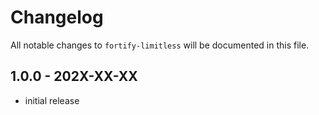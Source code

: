 # Changelog

All notable changes to `fortify-limitless` will be documented in this file.

## 1.0.0 - 202X-XX-XX

- initial release
